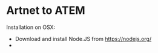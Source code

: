 # Artnet to ATEM

Installation on OSX:

 * Download and install Node.JS from https://nodejs.org/
 *
